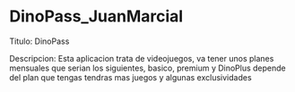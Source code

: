 # DinoPass_JuanMarcial
Titulo: DinoPass     


Descripcion: Esta aplicacion trata de videojuegos, va tener unos planes mensuales que serian los siguientes, basico, premium y DinoPlus 
depende del plan que tengas tendras mas juegos y algunas exclusividades
